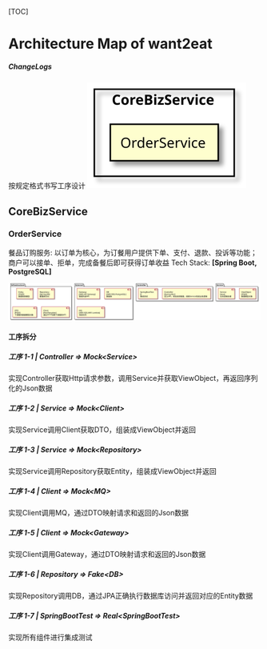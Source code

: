 [TOC]
# Architecture Map of want2eat
##### ChangeLogs
按规定格式书写工序设计
![0b11bb5f-4508-4755-aa2d-3bd15ab43e61](temp/0b11bb5f-4508-4755-aa2d-3bd15ab43e61.svg)
## CoreBizService
### OrderService
餐品订购服务: 以订单为核心，为订餐用户提供下单、支付、退款、投诉等功能；商户可以接单、拒单，完成备餐后即可获得订单收益
Tech Stack: **[Spring Boot, PostgreSQL]**

![9ad9b1f1-9038-4517-a3bc-f3036ce4877e](temp/9ad9b1f1-9038-4517-a3bc-f3036ce4877e.svg)
#### 工序拆分
##### 工序 1-1 | Controller => Mock\<Service>
实现Controller获取Http请求参数，调用Service并获取ViewObject，再返回序列化的Json数据
##### 工序 1-2 | Service => Mock\<Client>
实现Service调用Client获取DTO，组装成ViewObject并返回
##### 工序 1-3 | Service => Mock\<Repository>
实现Service调用Repository获取Entity，组装成ViewObject并返回
##### 工序 1-4 | Client => Mock\<MQ>
实现Client调用MQ，通过DTO映射请求和返回的Json数据
##### 工序 1-5 | Client => Mock\<Gateway>
实现Client调用Gateway，通过DTO映射请求和返回的Json数据
##### 工序 1-6 | Repository => Fake\<DB>
实现Repository调用DB，通过JPA正确执行数据库访问并返回对应的Entity数据
##### 工序 1-7 | SpringBootTest => Real\<SpringBootTest>
实现所有组件进行集成测试